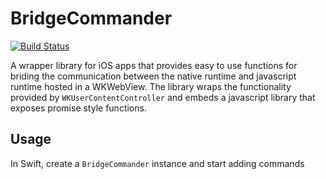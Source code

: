 # BridgeCommander
[![Build Status](https://travis-ci.org/tmarkovski/BridgeCommander.svg?branch=master)](https://travis-ci.org/tmarkovski/BridgeCommander)

A wrapper library for iOS apps that provides easy to use functions for briding the communication between the native runtime and javascript runtime hosted in a WKWebView. The library wraps the functionality provided by `WKUserContentController` and embeds a javascript library that exposes promise style functions.

## Usage
In Swift, create a `BridgeCommander` instance and start adding commands
